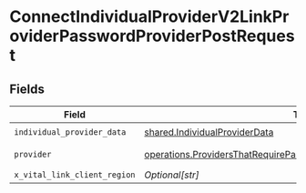 # ConnectIndividualProviderV2LinkProviderPasswordProviderPostRequest


## Fields

| Field                                                                                                                                                    | Type                                                                                                                                                     | Required                                                                                                                                                 | Description                                                                                                                                              |
| -------------------------------------------------------------------------------------------------------------------------------------------------------- | -------------------------------------------------------------------------------------------------------------------------------------------------------- | -------------------------------------------------------------------------------------------------------------------------------------------------------- | -------------------------------------------------------------------------------------------------------------------------------------------------------- |
| `individual_provider_data`                                                                                                                               | [shared.IndividualProviderData](../../models/shared/individualproviderdata.md)                                                                           | :heavy_check_mark:                                                                                                                                       | N/A                                                                                                                                                      |
| `provider`                                                                                                                                               | [operations.ProvidersThatRequirePasswordAuthWhoopRenphoPelotonZwift](../../models/operations/providersthatrequirepasswordauthwhooprenphopelotonzwift.md) | :heavy_check_mark:                                                                                                                                       | An enumeration.                                                                                                                                          |
| `x_vital_link_client_region`                                                                                                                             | *Optional[str]*                                                                                                                                          | :heavy_minus_sign:                                                                                                                                       | N/A                                                                                                                                                      |